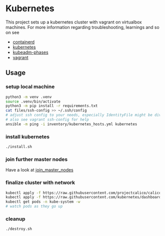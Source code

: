 # Kubernetes

This project sets up a kubernetes cluster with vagrant on virtualbox machines.
For more information regarding troubleshooting, learnings and so on see

* [containerd](docs/containerd.md)
* [kubernetes](docs/kubernetes.md)
* [kubeadm-phases](docs/kubeadm_phases.md)
* [vagrant](docs/vagrant.md)

## Usage

### setup local machine

```bash
python3 -m venv .venv
source .venv/bin/activate
python3 -m pip install -r requirements.txt
cat files/ssh-config >> ~/.ssh/config
# adjust ssh config to your needs, especially IdentityFile might be diverging
# also see vagrant ssh-config for help
ansible -m ping -i inventory/kubernetes_hosts.yml kubernetes
```

### install kubernetes

```bash
./install.sh
```

### join further master nodes

Have a look at [join_master_nodes](docs/join_master_nodes.md)

### finalize cluster with network

```bash
kubectl apply -f https://raw.githubusercontent.com/projectcalico/calico/v3.24.5/manifests/canal.yaml
kubectl apply -f https://raw.githubusercontent.com/kubernetes/dashboard/v2.6.1/aio/deploy/recommended.yaml
kubectl get pods -n kube-system -w
# watch pods as they go up
```

### cleanup

```bash
./destroy.sh
```

